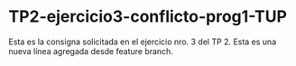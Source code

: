 # TP2-ejercicio3-conflicto-prog1-TUP

Esta es la consigna solicitada en el ejercicio nro. 3 del TP 2.
Esta es una nueva línea agregada desde feature branch.
